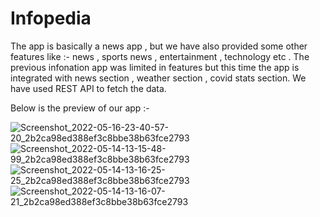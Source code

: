 # Infopedia
The app is basically a news app , but we have also provided some other features like :- news , sports news , entertainment , technology etc . The previous infonation app was limited in features but this time the app is integrated with news section , weather section , covid stats section.
We have used REST API to fetch the data.

Below is the preview of our app :- 

![Screenshot_2022-05-16-23-40-57-20_2b2ca98ed388ef3c8bbe38b63fce2793](https://user-images.githubusercontent.com/74616192/169296082-fb3ebd5d-5198-46d2-990b-d753b8ba0478.jpg)
![Screenshot_2022-05-14-13-15-48-99_2b2ca98ed388ef3c8bbe38b63fce2793](https://user-images.githubusercontent.com/74616192/169296100-6fe2865f-46b4-42d1-b732-67cee63a7063.jpg)
![Screenshot_2022-05-14-13-16-25-25_2b2ca98ed388ef3c8bbe38b63fce2793](https://user-images.githubusercontent.com/74616192/169296103-c93bc6f2-2e34-4586-9456-22c07c5ef529.jpg)
![Screenshot_2022-05-14-13-16-07-21_2b2ca98ed388ef3c8bbe38b63fce2793](https://user-images.githubusercontent.com/74616192/169296123-aac33087-d548-4972-b953-b35f3a35acac.jpg)
